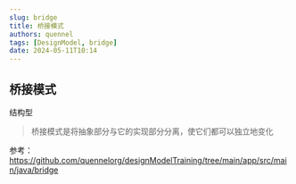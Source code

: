 ```yaml
---
slug: bridge
title: 桥接模式
authors: quennel
tags: [DesignModel, bridge]
date: 2024-05-11T10:14
---
```


## 桥接模式
结构型

> 桥接模式是将抽象部分与它的实现部分分离，使它们都可以独立地变化

参考：
https://github.com/quennelorg/designModelTraining/tree/main/app/src/main/java/bridge
